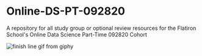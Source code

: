# Online-DS-PT-092820

A repository for all study group or optional review resources for the Flatiron School's Online Data Science Part-Time 092820 Cohort

![finish line gif from giphy](https://media.giphy.com/media/BDagLpxFIm3SM/giphy.gif)
